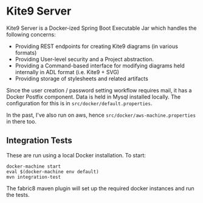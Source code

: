 # Kite9 Server

Kite9 Server is a Docker-ized Spring Boot Executable Jar which handles the following concerns:

- Providing REST endpoints for creating Kite9 diagrams (in various formats)
- Providing User-level security and a Project abstraction.
- Providing a Command-based interface for modifying diagrams held internally in ADL format (i.e. Kite9 + SVG)
- Providing storage of stylesheets and related artifacts

Since the user creation / password setting workflow requires mail, it has a Docker Postfix component.  Data is held in
Mysql installed locally.  The configuration for this is in `src/docker/default.properties`.

In the past, I've also run on aws, hence `src/docker/aws-machine.properties` in there too.

## Integration Tests

These are run using a local Docker installation.  To start:

```
docker-machine start
eval $(docker-machine env default)
mvn integration-test
```

The fabric8 maven plugin will set up the required docker instances and run the tests.

